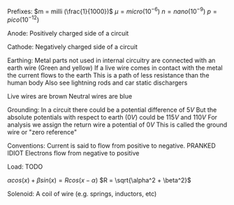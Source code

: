 Prefixes:
$m = milli (\frac{1}{1000})$
$\mu = micro (10^{-6})$
$n = nano (10^{-9})$
$p = pico (10^{-12})$

Anode:
	Positively charged side of a circuit

Cathode:
	Negatively charged side of a circuit

Earthing:
	Metal parts not used in internal circuitry are connected with an earth wire (Green and yellow)
	If a live wire comes in contact with the metal the current flows to the earth 
		This is a path of less resistance than the human body
	Also see lightning rods and car static dischargers

Live wires are brown
Neutral wires are blue

Grounding:
	In a circuit there could be a potential difference of 5$V$ 
	But the absolute potentials with respect to earth (0$V$) could be 115$V$ and 110$V$
	For analysis we assign the return wire a potential of 0$V$ 
		This is called the ground wire or "zero reference"

Conventions:
	Current is said to flow from positive to negative. PRANKED IDIOT
		Electrons flow from negative to positive

Load:
	TODO

$\alpha cos(x) + \beta sin(x) = R cos (x - \alpha)$
	$R = \sqrt{\alpha^2 + \beta^2}$

Solenoid:
	A coil of wire (e.g. springs, inductors, etc)